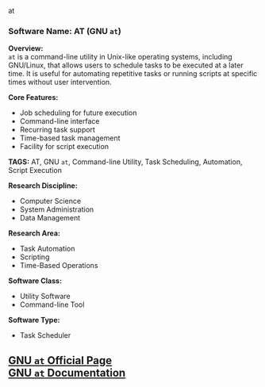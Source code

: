 at
### Software Name: AT (GNU `at`)

**Overview:**  
`at` is a command-line utility in Unix-like operating systems, including GNU/Linux, that allows users to schedule tasks to be executed at a later time. It is useful for automating repetitive tasks or running scripts at specific times without user intervention.

**Core Features:**
- Job scheduling for future execution
- Command-line interface
- Recurring task support
- Time-based task management
- Facility for script execution

**TAGS:** AT, GNU `at`, Command-line Utility, Task Scheduling, Automation, Script Execution

**Research Discipline:**
- Computer Science
- System Administration
- Data Management

**Research Area:**
- Task Automation
- Scripting
- Time-Based Operations

**Software Class:**
- Utility Software
- Command-line Tool

**Software Type:**
- Task Scheduler

[GNU `at` Official Page](https://www.gnu.org/software/at/)  
[GNU `at` Documentation](https://www.gnu.org/software/at/manual/at.html)
--------------------------------------
